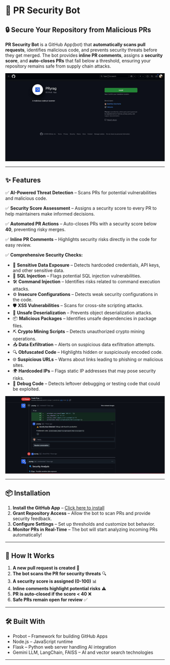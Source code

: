 # 🚀 PR Security Bot

## 🔒 Secure Your Repository from Malicious PRs

**PR Security Bot** is a GitHub App(bot) that **automatically scans pull requests**, identifies malicious code, and prevents security threats before they get merged. The bot provides **inline PR comments**, assigns a **security score**, and **auto-closes PRs** that fall below a threshold, ensuring your repository remains safe from supply chain attacks.

![Security Scan](/public/Install.jpg)

---

## ✨ Features

✅ **AI-Powered Threat Detection** – Scans PRs for potential vulnerabilities and malicious code.

✅ **Security Score Assessment** – Assigns a security score to every PR to help maintainers make informed decisions.

✅ **Automated PR Actions** – Auto-closes PRs with a security score below **40**, preventing risky merges.

✅ **Inline PR Comments** – Highlights security risks directly in the code for easy review.

✅ **Comprehensive Security Checks:**
   - 🔐 **Sensitive Data Exposure** – Detects hardcoded credentials, API keys, and other sensitive data.
   - 💉 **SQL Injection** – Flags potential SQL injection vulnerabilities.
   - 🛠 **Command Injection** – Identifies risks related to command execution attacks.
   - ⚙️ **Insecure Configurations** – Detects weak security configurations in the code.
   - 🛡 **XSS Vulnerabilities** – Scans for cross-site scripting attacks.
   - 🏴 **Unsafe Deserialization** – Prevents object deserialization attacks.
   - 📦 **Malicious Packages** – Identifies unsafe dependencies in package files.
   - ⛏ **Crypto Mining Scripts** – Detects unauthorized crypto mining operations.
   - 📤 **Data Exfiltration** – Alerts on suspicious data exfiltration attempts.
   - 🔍 **Obfuscated Code** – Highlights hidden or suspiciously encoded code.
   - 🌐 **Suspicious URLs** – Warns about links leading to phishing or malicious sites.
   - 🌍 **Hardcoded IPs** – Flags static IP addresses that may pose security risks.
   - 🐞 **Debug Code** – Detects leftover debugging or testing code that could be exploited.

![Feature Overview](/public/Detail.jpg)

---

## 📦 Installation

1. **Install the GitHub App** – [Click here to install](https://github.com/apps/pryrag)
2. **Grant Repository Access** – Allow the bot to scan PRs and provide security feedback.
3. **Configure Settings** – Set up thresholds and customize bot behavior.
4. **Monitor PRs in Real-Time** – The bot will start analyzing incoming PRs automatically!

---

## 🚀 How It Works

1. **A new pull request is created** 📌
2. **The bot scans the PR for security threats** 🔍
3. **A security score is assigned (0-100)** 📊
4. **Inline comments highlight potential risks** ⚠️
5. **PR is auto-closed if the score < 40** ❌
6. **Safe PRs remain open for review** ✅

---

## 🛠️ Built With

- Probot – Framework for building GitHub Apps
- Node.js – JavaScript runtime
- Flask – Python web server handling AI integration
- Gemini LLM, LangChain, FAISS – AI and vector search technologies

---
